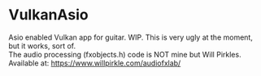 # VulkanAsio
Asio enabled Vulkan app for guitar. WIP. 
This is very ugly at the moment, but it works, sort of. <br/>
The audio processing (fxobjects.h) code is NOT mine but Will Pirkles. 
Available at: https://www.willpirkle.com/audiofxlab/

